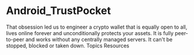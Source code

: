 # Android_TrustPocket
 That obsession led us to engineer a crypto wallet that is equally open to all, lives online forever and unconditionally protects your assets. It is fully peer-to-peer and works without any centrally managed servers. It can't be stopped, blocked or taken down.  Topics Resources
